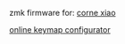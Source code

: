 zmk firmware for: [corne xiao](https://github.com/friction07/corne-xiao/tree/main) 

[online keymap configurator](https://nickcoutsos.github.io/keymap-editor/)
